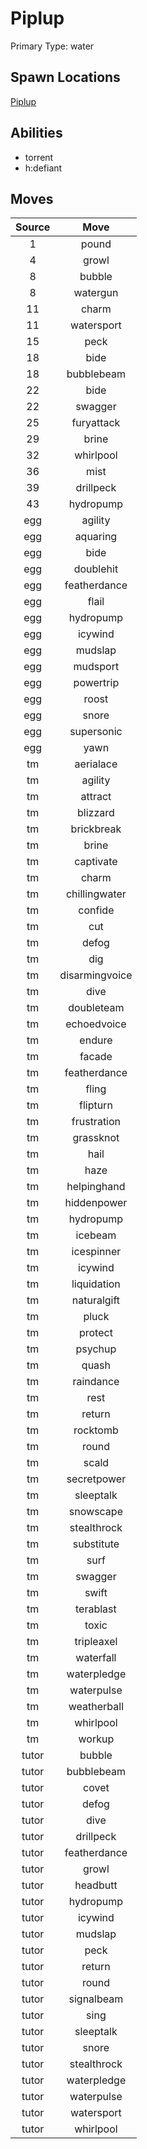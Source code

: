 # Piplup  
Primary Type: water  
  
## Spawn Locations  
[Piplup](/data/spawn_presets/piplup.md)  
  
## Abilities  
  * torrent
  * h:defiant
  
  
## Moves  
  
| Source | Move |  
|:---:|:---:|  
| 1 | pound |  
| 4 | growl |  
| 8 | bubble |  
| 8 | watergun |  
| 11 | charm |  
| 11 | watersport |  
| 15 | peck |  
| 18 | bide |  
| 18 | bubblebeam |  
| 22 | bide |  
| 22 | swagger |  
| 25 | furyattack |  
| 29 | brine |  
| 32 | whirlpool |  
| 36 | mist |  
| 39 | drillpeck |  
| 43 | hydropump |  
| egg | agility |  
| egg | aquaring |  
| egg | bide |  
| egg | doublehit |  
| egg | featherdance |  
| egg | flail |  
| egg | hydropump |  
| egg | icywind |  
| egg | mudslap |  
| egg | mudsport |  
| egg | powertrip |  
| egg | roost |  
| egg | snore |  
| egg | supersonic |  
| egg | yawn |  
| tm | aerialace |  
| tm | agility |  
| tm | attract |  
| tm | blizzard |  
| tm | brickbreak |  
| tm | brine |  
| tm | captivate |  
| tm | charm |  
| tm | chillingwater |  
| tm | confide |  
| tm | cut |  
| tm | defog |  
| tm | dig |  
| tm | disarmingvoice |  
| tm | dive |  
| tm | doubleteam |  
| tm | echoedvoice |  
| tm | endure |  
| tm | facade |  
| tm | featherdance |  
| tm | fling |  
| tm | flipturn |  
| tm | frustration |  
| tm | grassknot |  
| tm | hail |  
| tm | haze |  
| tm | helpinghand |  
| tm | hiddenpower |  
| tm | hydropump |  
| tm | icebeam |  
| tm | icespinner |  
| tm | icywind |  
| tm | liquidation |  
| tm | naturalgift |  
| tm | pluck |  
| tm | protect |  
| tm | psychup |  
| tm | quash |  
| tm | raindance |  
| tm | rest |  
| tm | return |  
| tm | rocktomb |  
| tm | round |  
| tm | scald |  
| tm | secretpower |  
| tm | sleeptalk |  
| tm | snowscape |  
| tm | stealthrock |  
| tm | substitute |  
| tm | surf |  
| tm | swagger |  
| tm | swift |  
| tm | terablast |  
| tm | toxic |  
| tm | tripleaxel |  
| tm | waterfall |  
| tm | waterpledge |  
| tm | waterpulse |  
| tm | weatherball |  
| tm | whirlpool |  
| tm | workup |  
| tutor | bubble |  
| tutor | bubblebeam |  
| tutor | covet |  
| tutor | defog |  
| tutor | dive |  
| tutor | drillpeck |  
| tutor | featherdance |  
| tutor | growl |  
| tutor | headbutt |  
| tutor | hydropump |  
| tutor | icywind |  
| tutor | mudslap |  
| tutor | peck |  
| tutor | return |  
| tutor | round |  
| tutor | signalbeam |  
| tutor | sing |  
| tutor | sleeptalk |  
| tutor | snore |  
| tutor | stealthrock |  
| tutor | waterpledge |  
| tutor | waterpulse |  
| tutor | watersport |  
| tutor | whirlpool |  
  
